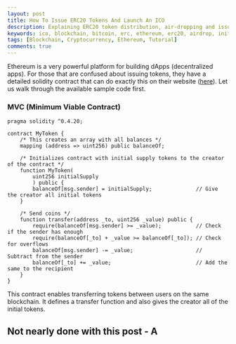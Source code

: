```yaml
---
layout: post
title: How To Issue ERC20 Tokens And Launch An ICO
description: Explaining ERC20 token distribution, air-dropping and issuance etc while also discussing how to launch an ICO.
keywords: ico, blockchain, bitcoin, erc, ethereum, erc20, airdrop, initial coin offering, cryptocurrency
tags: [Blockchain, Cryptocurrency, Ethereum, Tutorial]
comments: true
---
```


Ethereum is a very powerful platform for building dApps (decentralized apps). For those that are confused about issuing tokens, they have a detailed solidity contract that can do exactly this on their website ([here](https://www.ethereum.org/token)). Let us walk through the available sample code first.

### MVC (Minimum Viable Contract)

```solidity
pragma solidity ^0.4.20;

contract MyToken {
    /* This creates an array with all balances */
    mapping (address => uint256) public balanceOf;

    /* Initializes contract with initial supply tokens to the creator of the contract */
    function MyToken(
        uint256 initialSupply
        ) public {
        balanceOf[msg.sender] = initialSupply;              // Give the creator all initial tokens
    }

    /* Send coins */
    function transfer(address _to, uint256 _value) public {
        require(balanceOf[msg.sender] >= _value);           // Check if the sender has enough
        require(balanceOf[_to] + _value >= balanceOf[_to]); // Check for overflows
        balanceOf[msg.sender] -= _value;                    // Subtract from the sender
        balanceOf[_to] += _value;                           // Add the same to the recipient
    }
}
```

This contract enables transferring tokens between users on the same blockchain. It defines a transfer function and also gives the creator all of the initial tokens.

## Not nearly done with this post - A